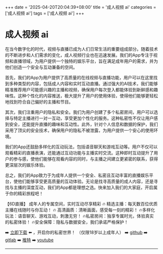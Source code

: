 +++
date = '2025-04-20T20:04:39+08:00'
title = '成人视频 ai'
categories = ['成人视频 ai']
tags = ['成人视频 ai']
+++

# 成人视频 ai

在当今数字化的时代，视频与直播已成为人们日常生活的重要组成部分。随着技术的不断进步和人们需求的变化，成人视频行业也在迅速发展。我们的App专注于视频和直播领域，为用户提供一个独特的娱乐平台，旨在满足成年用户的需求，并为他们创造一个安全与互动兼备的空间。

首先，我们的App为用户提供了高质量的在线视频与直播功能，用户可以在这里找到多种类型的内容，包括成人内容和实时互动直播。通过强大的AI技术，我们能够精准推荐用户可能感兴趣的主播和视频，确保用户每次登入都能体验到新鲜感和趣味性。这种个性化的内容推送，极大提升了用户的使用体验，使得他们能够更轻松地找到符合自己偏好的主播和节目。

其次，我们注重用户的隐私和安全。我们为用户创建了多个私密房间，用户可以选择与特定主播进行一对一互动，享受更加个性化的服务。这种私密性不仅让用户感到安全，还能提升直播的趣味和互动性。此外，针对个人信息和数据的保护，我们采用了顶尖的安全技术，确保用户的隐私不被泄露，为用户提供一个安心的使用环境。

我们的App还鼓励多样化的互动玩法，包括语音聊天和游戏互动等。用户不仅可以观看精彩的直播表演，还能通过互动功能与主播实时交流。这种即时互动提升了用户的参与感，使他们能够在观看内容的同时，与主播之间建立更紧密的联系，获得更深层次的娱乐体验。

总之，我们的App致力于为成年人提供一个安全、私密且互动丰富的直播娱乐平台，使他们能够享受更高质量的互动体验。无论是找寻高质量的成人内容，还是寻找与主播的深度互动，我们的App都是理想之选。快来加入我们的大家庭，开启属于你的精彩旅程吧！

【6D直播】
成年人的专属空间，实时互动尽享精彩
🔥 精选主播：每天数百位优质主播在线随时与你互动！
🔥 高清画质：清晰画面，感受每一刻的精彩！
🔥多样化玩法：语音聊天、游戏互动，刺激无穷！
🔥私密房间：独享专属时光，体验真实的私密体验！
🔥安全保障：隐私与数据安全，我们承诺严格保护！

➡️ [立即下载](https://down123.s3.ap-east-1.amazonaws.com/down/down.html?channelCode=blog) ⬅️ ，开启你的私密世界！
（仅限18岁以上成年人）
➡️ [github](https://aldult-live.github.io/)
➡️ [gitlab](https://seo-09598d.gitlab.io/)
➡️ [推特](https://x.com/wegame33)
➡️ [youtube](https://www.youtube.com/@6Dlive)

---
